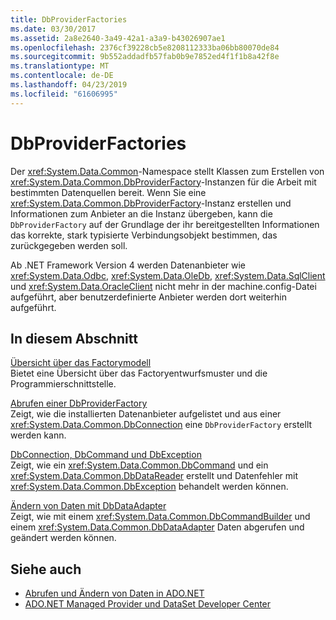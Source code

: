 ```yaml
---
title: DbProviderFactories
ms.date: 03/30/2017
ms.assetid: 2a8e2640-3a49-42a1-a3a9-b43026907ae1
ms.openlocfilehash: 2376cf39228cb5e8208112333ba06bb80070de84
ms.sourcegitcommit: 9b552addadfb57fab0b9e7852ed4f1f1b8a42f8e
ms.translationtype: MT
ms.contentlocale: de-DE
ms.lasthandoff: 04/23/2019
ms.locfileid: "61606995"
---
```

# <a name="dbproviderfactories"></a>DbProviderFactories
Der <xref:System.Data.Common>-Namespace stellt Klassen zum Erstellen von <xref:System.Data.Common.DbProviderFactory>-Instanzen für die Arbeit mit bestimmten Datenquellen bereit. Wenn Sie eine <xref:System.Data.Common.DbProviderFactory>-Instanz erstellen und Informationen zum Anbieter an die Instanz übergeben, kann die `DbProviderFactory` auf der Grundlage der ihr bereitgestellten Informationen das korrekte, stark typisierte Verbindungsobjekt bestimmen, das zurückgegeben werden soll.  
  
 Ab .NET Framework Version 4 werden Datenanbieter wie <xref:System.Data.Odbc>, <xref:System.Data.OleDb>, <xref:System.Data.SqlClient> und <xref:System.Data.OracleClient> nicht mehr in der machine.config-Datei aufgeführt, aber benutzerdefinierte Anbieter werden dort weiterhin aufgeführt.  
  
## <a name="in-this-section"></a>In diesem Abschnitt  
 [Übersicht über das Factorymodell](../../../../docs/framework/data/adonet/factory-model-overview.md)  
 Bietet eine Übersicht über das Factoryentwurfsmuster und die Programmierschnittstelle.  
  
 [Abrufen einer DbProviderFactory](../../../../docs/framework/data/adonet/obtaining-a-dbproviderfactory.md)  
 Zeigt, wie die installierten Datenanbieter aufgelistet und aus einer <xref:System.Data.Common.DbConnection> eine `DbProviderFactory` erstellt werden kann.  
  
 [DbConnection, DbCommand und DbException](../../../../docs/framework/data/adonet/dbconnection-dbcommand-and-dbexception.md)  
 Zeigt, wie ein <xref:System.Data.Common.DbCommand> und ein <xref:System.Data.Common.DbDataReader> erstellt und Datenfehler mit <xref:System.Data.Common.DbException> behandelt werden können.  
  
 [Ändern von Daten mit DbDataAdapter](../../../../docs/framework/data/adonet/modifying-data-with-a-dbdataadapter.md)  
 Zeigt, wie mit einem <xref:System.Data.Common.DbCommandBuilder> und einem <xref:System.Data.Common.DbDataAdapter> Daten abgerufen und geändert werden können.  
  
## <a name="see-also"></a>Siehe auch

- [Abrufen und Ändern von Daten in ADO.NET](../../../../docs/framework/data/adonet/retrieving-and-modifying-data.md)
- [ADO.NET Managed Provider und DataSet Developer Center](https://go.microsoft.com/fwlink/?LinkId=217917)
